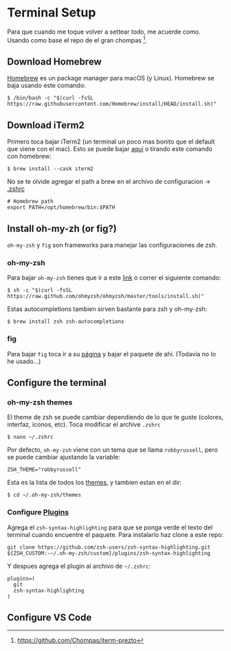 # Terminal Setup

Para que cuando me toque volver a settear todo, me acuerde como. Usando como base el repo de el gran chompas [^0].

## Download Homebrew

[Homebrew](https://brew.sh/) es un package manager para macOS (y Linux). Homebrew se baja usando este comando:
```
$ /bin/bash -c "$(curl -fsSL https://raw.githubusercontent.com/Homebrew/install/HEAD/install.sh)"
```

## Download iTerm2

Primero toca bajar iTerm2 (un terminal un poco mas bonito que el default que viene con el mac). Esto se puede bajar [aquí](https://iterm2.com/downloads.html) o tirando este comando con homebrew:
```
$ brew install --cask iterm2
```

No se te olvide agregar el path a brew en el archivo de configuracion -> [.zshrc](assets/zshrc.txt)
```
# Homebrew path
export PATH=/opt/homebrew/bin:$PATH
```

## Install oh-my-zh (or fig?)

`oh-my-zsh` y `fig` son frameworks para manejar las configuraciones de zsh.

### oh-my-zsh

Para bajar `oh-my-zsh` tienes que ir a este [link](https://ohmyz.sh/#install) o correr el siguiente comando:
```
$ sh -c "$(curl -fsSL https://raw.github.com/ohmyzsh/ohmyzsh/master/tools/install.sh)"
```

Estas autocompletions tambien sirven bastante para zsh y oh-my-zsh:

```
$ brew install zsh zsh-autocompletions
```

### fig

Para bajar `fig` toca ir a su [página](https://fig.io/) y bajar el paquete de ahi. (Todavía no lo he usado...)

## Configure the terminal

### oh-my-zsh themes

El theme de zsh se puede cambiar dependiendo de lo que te guste (colores, interfaz, iconos, etc). Toca modificar el archive `.zshrc`
```
$ nano ~/.zshrc
```

Por defecto, `oh-my-zsh` viene con un tema que se llama `robbyrussell`, pero se puede cambiar ajustando la variable:
```
ZSH_THEME="robbyrussell"
```

Esta es la lista de todos los [themes](https://github.com/ohmyzsh/ohmyzsh/wiki/Themes), y tambien estan en el dir:
```
$ cd ~/.oh-my-zsh/themes
```

### Configure [Plugins](https://ivanaugustobd.medium.com/your-terminal-can-be-much-much-more-productive-5256424658e8)

Agrega el `zsh-syntax-highlighting` para que se ponga verde el texto del terminal cuando encuentre el paquete. Para instalarlo haz clone a este repo:
```
git clone https://github.com/zsh-users/zsh-syntax-highlighting.git ${ZSH_CUSTOM:-~/.oh-my-zsh/custom}/plugins/zsh-syntax-highlighting
```

Y despues agrega el plugin al archivo de `~/.zshrc`:
```
plugins=(
  git
  zsh-syntax-highlighting
)
```

## Configure VS Code



[^0]: https://github.com/Chompas/iterm-prezto
